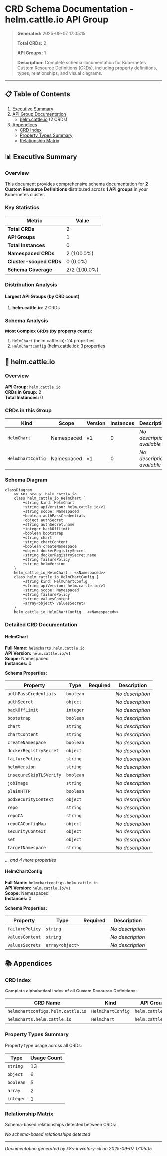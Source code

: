 # CRD Schema Documentation - helm.cattle.io API Group

> **Generated:** 2025-09-07 17:05:15
> 
> **Total CRDs:** 2
> 
> **API Groups:** 1
> 
> **Description:** Complete schema documentation for Kubernetes Custom Resource Definitions (CRDs), including property definitions, types, relationships, and visual diagrams.

---

## 📋 Table of Contents

1. [Executive Summary](#-executive-summary)
2. [API Group Documentation](#-api-group-documentation)
   - [helm.cattle.io](#helmcattleio) (2 CRDs)
3. [Appendices](#-appendices)
   - [CRD Index](#crd-index)
   - [Property Types Summary](#property-types-summary)
   - [Relationship Matrix](#relationship-matrix)

## 📊 Executive Summary

### Overview

This document provides comprehensive schema documentation for **2 Custom Resource Definitions** distributed across **1 API groups** in your Kubernetes cluster.

### Key Statistics

| Metric | Value |
|--------|-------|
| **Total CRDs** | 2 |
| **API Groups** | 1 |
| **Total Instances** | 0 |
| **Namespaced CRDs** | 2 (100.0%) |
| **Cluster-scoped CRDs** | 0 (0.0%) |
| **Schema Coverage** | 2/2 (100.0%) |

### Distribution Analysis

#### Largest API Groups (by CRD count)

1. **helm.cattle.io**: 2 CRDs

### Schema Analysis

**Most Complex CRDs (by property count):**

1. `HelmChart` (helm.cattle.io): 24 properties
2. `HelmChartConfig` (helm.cattle.io): 3 properties


## 📁 helm.cattle.io

### Overview

**API Group:** `helm.cattle.io`  
**CRDs in Group:** 2  
**Total Instances:** 0

### CRDs in this Group

| Kind | Scope | Version | Instances | Description |
|------|-------|---------|-----------|-------------|
| `HelmChart` | Namespaced | v1 | 0 | *No description available* |
| `HelmChartConfig` | Namespaced | v1 | 0 | *No description available* |

### Schema Diagram

```mermaid
classDiagram
    %% API Group: helm.cattle.io
    class helm_cattle_io_HelmChart {
        +string kind: HelmChart
        +string apiVersion: helm.cattle.io/v1
        +string scope: Namespaced
        +boolean authPassCredentials
        +object authSecret
        +string authSecret.name
        +integer backOffLimit
        +boolean bootstrap
        +string chart
        +string chartContent
        +boolean createNamespace
        +object dockerRegistrySecret
        +string dockerRegistrySecret.name
        +string failurePolicy
        +string helmVersion
    }
    helm_cattle_io_HelmChart : <<Namespaced>>
    class helm_cattle_io_HelmChartConfig {
        +string kind: HelmChartConfig
        +string apiVersion: helm.cattle.io/v1
        +string scope: Namespaced
        +string failurePolicy
        +string valuesContent
        +array<object> valuesSecrets
    }
    helm_cattle_io_HelmChartConfig : <<Namespaced>>
```
### Detailed CRD Documentation

#### HelmChart

**Full Name:** `helmcharts.helm.cattle.io`  
**API Version:** `helm.cattle.io/v1`  
**Scope:** Namespaced  
**Instances:** 0  

**Schema Properties:**

| Property | Type | Required | Description |
|----------|------|----------|-------------|
| `authPassCredentials` | `boolean` |  | *No description* |
| `authSecret` | `object` |  | *No description* |
| `backOffLimit` | `integer` |  | *No description* |
| `bootstrap` | `boolean` |  | *No description* |
| `chart` | `string` |  | *No description* |
| `chartContent` | `string` |  | *No description* |
| `createNamespace` | `boolean` |  | *No description* |
| `dockerRegistrySecret` | `object` |  | *No description* |
| `failurePolicy` | `string` |  | *No description* |
| `helmVersion` | `string` |  | *No description* |
| `insecureSkipTLSVerify` | `boolean` |  | *No description* |
| `jobImage` | `string` |  | *No description* |
| `plainHTTP` | `boolean` |  | *No description* |
| `podSecurityContext` | `object` |  | *No description* |
| `repo` | `string` |  | *No description* |
| `repoCA` | `string` |  | *No description* |
| `repoCAConfigMap` | `object` |  | *No description* |
| `securityContext` | `object` |  | *No description* |
| `set` | `object` |  | *No description* |
| `targetNamespace` | `string` |  | *No description* |

*... and 4 more properties*


#### HelmChartConfig

**Full Name:** `helmchartconfigs.helm.cattle.io`  
**API Version:** `helm.cattle.io/v1`  
**Scope:** Namespaced  
**Instances:** 0  

**Schema Properties:**

| Property | Type | Required | Description |
|----------|------|----------|-------------|
| `failurePolicy` | `string` |  | *No description* |
| `valuesContent` | `string` |  | *No description* |
| `valuesSecrets` | `array<object>` |  | *No description* |




## 📚 Appendices

### CRD Index

Complete alphabetical index of all Custom Resource Definitions:

| CRD Name | Kind | API Group | Scope | Instances |
|----------|------|-----------|-------|-----------|
| `helmchartconfigs.helm.cattle.io` | `HelmChartConfig` | `helm.cattle.io` | Namespaced | 0 |
| `helmcharts.helm.cattle.io` | `HelmChart` | `helm.cattle.io` | Namespaced | 0 |

### Property Types Summary

Property type usage across all CRDs:

| Type | Usage Count |
|------|-------------|
| `string` | 13 |
| `object` | 6 |
| `boolean` | 5 |
| `array` | 2 |
| `integer` | 1 |

### Relationship Matrix

Schema-based relationships detected between CRDs:

*No schema-based relationships detected*


---

*Documentation generated by k8s-inventory-cli on 2025-09-07 17:05:15*